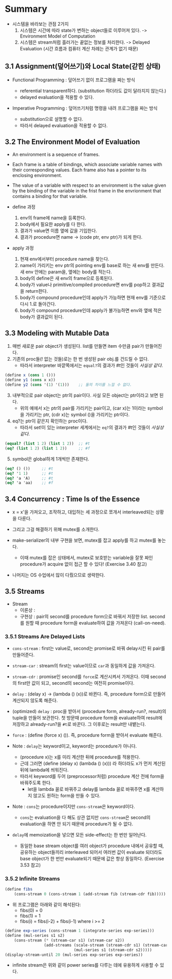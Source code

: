 # Summary

- 시스템을 바라보는 관점 2가지
  1. 시스템은 시간에 따라 state가 변하는 object들로 이루어져 있다.
     -> Environment Model of Computation
  2. 시스템은 stream처럼 흘러가는 끝없는 정보를 처리한다.
     -> Delayed Evaluation (시간 흐름과 컴퓨터 계산 차례는 관계가 없기 때문)

## 3.1 Assignment(덮어쓰기)와 Local State(갇힌 상태)

- Functional Programming : 덮어쓰기 없이 프로그램을 짜는 방식
  - referential transparent하다. (substitution 하더라도 값이 달라지지 않는다.)
  - delayed evaluation을 적용할 수 있다.

- Imperative Programming : 덮어쓰기처럼 명령을 내려 프로그램을 짜는 방식
  - substitution으로 설명할 수 없다.
  - 따라서 delayed evaluation을 적용할 수 없다.

## 3.2 The Environment Model of Evaluation

- An environment is a sequence of frames.
- Each frame is a table of bindings, which associate variable names with their corresponding values. Each frame also has a pointer to its enclosing environment.
- The value of a variable with respect to an environment is the value given by the binding of the variable in the frist frame in the envrionment that contains a binding for that variable.

- define 과정
  1. env의 frame에 name을 등록한다.
  2. body에서 필요한 apply를 다 한다.
  3. 결과가 value면 이름 옆에 값을 기입한다.
  4. 결과가 procedure면 name -> (code ptr, env ptr)가 되게 한다.

- apply 과정
  1. 현재 env에서부터 procedure name을 찾는다.
  2. name이 가리키는 env ptr의 pointing env를 base로 하는 새 env를 만든다. 새 env 안에는 param을, 옆에는 body를 적는다.
  3. body의 define은 새 env의 frame으로 등록된다.
  4. body가 value나 primitive/compiled procedure면 env를 pop하고 결과값을 return한다.
  5. body가 compound procedure인데 apply가 가능하면 현재 env를 기준으로 다시 1.로 돌아간다.
  6. body가 compound procedure인데 apply가 불가능하면 env와 옆에 적은 body가 결과값이 된다.

## 3.3 Modeling with Mutable Data

1. 매번 새로운 pair object가 생성된다. list를 만들면 item 수만큼 pair가 만들어진다.
2. 기존의 proc들(! 없는 것들)로는 한 번 생성된 pair obj.를 건드릴 수 없다.
   - 따라서 interpreter 바깥쪽에서는 `equal?`의 결과가 #t인 것들이 _사실상 같다_.
```scheme
(define x (cons 1 ()))
(define y1 (cons x x))
(define y2 (cons '(1) '(1)))    ;; 둘의 차이를 느낄 수 없다.
```
3. 내부적으로 pair object는 ptr의 pair이다. 사실 모든 object는 ptr이라고 보면 된다.
   - 위의 예에서 x는 ptr의 pair를 가리키는 pair이고, (car x)는 1이라는 symbol을 가리키는 ptr, (cdr x)는 symbol ()을 가리키는 ptr이다.
4. eq?는 ptr이 같은지 확인하는 proc이다.
   - 따라서 set!이 있는 interpreter 세계에서는 `eq?`의 결과가 #t인 것들이 _사실상 같다_.
```scheme
(equal? (list 1 2) (list 1 2))  ;; #t
(eq? (list 1 2) (list 1 2))     ;; #f
```
5. symbol은 global하게 1개씩만 존재한다.
```scheme
(eq? () ())     ;; #t
(eq? '1 1)      ;; #t
(eq? 'a 'A)     ;; #t
(eq? 'a 'aa)    ;; #f
```

## 3.4 Concurrency : Time Is of the Essence

- x = x'을 가져오고, 조작하고, 대입하는 세 과정으로 쪼개서 interleaved되는 상황을 다룬다.
- 그리고 그걸 해결하기 위해 mutex를 소개한다.

- make-serializer의 내부 구현을 보면, mutex를 잡고 apply를 하고 mutex를 놓는다.
  - 이때 mutex를 잡은 상태에서, mutex로 보호받는 variable을 잘못 짜인 procedure가 acquire 없이 접근 할 수 있다! (Exercise 3.40 참고)

- 나머지는 OS 수업에서 많이 다뤘으므로 생략한다.

## 3.5 Streams

- Stream
  - 이론상 :
  - 구현상 : pair의 second를 procedure form으로 바꿔서 저장한 list. second를 원할 때 procedure form을 evaluate하여 값을 가져온다 (call-on-need).

### 3.5.1 Streams Are Delayed Lists

- `cons-stream` : first는 value로, second는 promise로 바꿔 delay시킨 뒤 pair를 만들어준다.
- `stream-car` : stream의 first는 value이므로 `car`과 동일하게 값을 가져온다.
- `stream-cdr` : promise인 second를 `force`로 계산시켜서 가져온다. 이때 second의 first만 값이 되고, second의 second는 여전히 promise이다.
- `delay` : (delay x) -> (lambda () (x))로 바뀐다. 즉, procedure form으로 만들어 계산되지 않도록 해준다.
- (optimized) `delay` : proc을 받아서 (procedure form, already-run?, result)의 tuple을 만들어 보관한다. 첫 방문때 procedure form을 evaluate하여 result에 저장하고 already-run?을 `#t`로 바꾼다. 그 이후로는 result만 내뱉는다.
- `force` : (define (force x) ()). 즉, procedure form을 받아서 evaluate 해준다.

- Note : `delay`는 keyword이고, keyword는 procedure가 아니다.
  - (procedure x)는 x를 미리 계산한 뒤에 procedure를 적용한다.
  - 근데 그러면 (define (delay x) (lambda () (x))) 라 하더라도 x가 먼저 계산된 뒤에 lambda에 씌워진다.
  - 따라서 keyword를 두어 (preprocessor처럼) procedure 계산 전에 form을 바꿔주도록 한다.
    - let을 lambda 꼴로 바꿔주고 delay를 lambda 꼴로 바꿔주면 x를 계산하지 않고도 원하는 form을 만들 수 있다.
- Note : `cons`는 procedure이지만 `cons-stream`은 keyword이다.
  - `cons`는 evaluation을 다 해도 상관 없지만 `cons-stream`은 second의 evaluation을 하면 안 되기 때문에 procedure가 될 수 없다.

- `delay`에 memoization을 넣으면 모든 side-effect는 한 번만 일어난다.
  - 동일한 base stream object를 여러 object가 procedure 내에서 공유할 때, 공유하는 object들끼리 interleaved 되어서 여러번 값이 evaluate 되더라도 base object가 한 번만 evaluate되기 때문에 값은 항상 동일하다. (Exercise 3.53 참고)

### 3.5.2 Infinite Streams

```scheme
(define fibs
    (cons-stream 0 (cons-stream 1 (add-stream fib (stream-cdr fib)))))
````
- 위 프로그램은 아래와 같이 해석된다:
  - fibs(0) = 0
  - fibs(1) = 1
  - fibs(i) = fibs(i-2) + fibs(i-1) where i >= 2

```scheme
(define exp-series (cons-stream 1 (integrate-series exp-series)))
(define (mul-series s1 s2)
    (cons-stream (* (stream-car s1) (stream-car s2))
                 (add-streams (scale-stream (stream-cdr s1) (stream-car s2))
                              (mul-series s1 (stream-cdr s2)))))
(display-stream-until 20 (mul-series exp-series exp-series))
```
- infinite stream은 위와 같이 power series를 다루는 데에 유용하게 사용할 수 있다.

